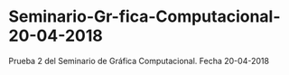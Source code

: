 # Seminario-Gr-fica-Computacional-20-04-2018
Prueba 2 del Seminario de Gráfica Computacional. Fecha 20-04-2018
